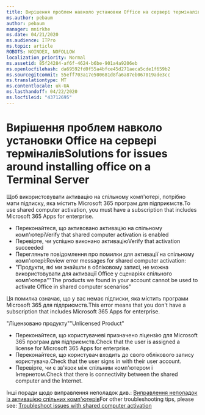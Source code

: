 ```yaml
---
title: Вирішення проблем навколо установки Office на сервері терміналів
ms.author: pebaum
author: pebaum
manager: mnirkhe
ms.date: 04/21/2020
ms.audience: ITPro
ms.topic: article
ROBOTS: NOINDEX, NOFOLLOW
localization_priority: Normal
ms.assetid: 85f24284-af6f-4624-b6be-901a4a9206eb
ms.openlocfilehash: da69592fd0f55a4bfce45d271aeca5cde1f659b2
ms.sourcegitcommit: 55eff703a17e500681d8fa6a87eb067019ade3cc
ms.translationtype: MT
ms.contentlocale: uk-UA
ms.lasthandoff: 04/22/2020
ms.locfileid: "43712695"
---
```

# <a name="solutions-for-issues-around-installing-office-on-a-terminal-server"></a><span data-ttu-id="c0486-102">Вирішення проблем навколо установки Office на сервері терміналів</span><span class="sxs-lookup"><span data-stu-id="c0486-102">Solutions for issues around installing office on a Terminal Server</span></span>

<span data-ttu-id="c0486-103">Щоб використовувати активацію на спільному комп'ютері, потрібно мати підписку, яка містить Microsoft 365 програм для підприємств.</span><span class="sxs-lookup"><span data-stu-id="c0486-103">To use shared computer activation, you must have a subscription that includes Microsoft 365 Apps for enterprise.</span></span>
  
- <span data-ttu-id="c0486-104">Переконайтеся, що активовано активацію на спільному комп'ютері</span><span class="sxs-lookup"><span data-stu-id="c0486-104">Verify that shared computer activation is enabled</span></span>
- <span data-ttu-id="c0486-105">Перевірте, чи успішно виконано активацію</span><span class="sxs-lookup"><span data-stu-id="c0486-105">Verify that activation succeeded</span></span>
- <span data-ttu-id="c0486-106">Перегляньте повідомлення про помилки для активації на спільному комп'ютері:</span><span class="sxs-lookup"><span data-stu-id="c0486-106">Review error messages for shared computer activation:</span></span>
- <span data-ttu-id="c0486-107">"Продукти, які ми знайшли в обліковому записі, не можна використовувати для активації Office у сценаріях спільного комп'ютера"</span><span class="sxs-lookup"><span data-stu-id="c0486-107">"The products we found in your account cannot be used to activate Office in shared computer scenarios"</span></span>
  
<span data-ttu-id="c0486-108">Ця помилка означає, що у вас немає підписки, яка містить програми Microsoft 365 для підприємств.</span><span class="sxs-lookup"><span data-stu-id="c0486-108">This error means that you don't have a subscription that includes Microsoft 365 Apps for enterprise.</span></span>

<span data-ttu-id="c0486-109">"Ліцензовано продукту"</span><span class="sxs-lookup"><span data-stu-id="c0486-109">"Unlicensed Product"</span></span>

- <span data-ttu-id="c0486-110">Переконайтеся, що користувачеві призначено ліцензію для Microsoft 365 програм для підприємств.</span><span class="sxs-lookup"><span data-stu-id="c0486-110">Check that the user is assigned a license for Microsoft 365 Apps for enterprise.</span></span>
- <span data-ttu-id="c0486-111">Переконайтеся, що користувач входить до свого облікового запису користувача.</span><span class="sxs-lookup"><span data-stu-id="c0486-111">Check that the user signs in with their user account.</span></span>
- <span data-ttu-id="c0486-112">Перевірте, чи є зв'язок між спільним комп'ютером і Інтернетом.</span><span class="sxs-lookup"><span data-stu-id="c0486-112">Check that there is connectivity between the shared computer and the Internet.</span></span>

<span data-ttu-id="c0486-113">Інші поради щодо виправлення неполадок див.: [Виправлення неполадок із активацією спільних комп'ютерів](https://docs.microsoft.com/DeployOffice/troubleshoot-issues-with-shared-computer-activation-for-office-365-proplus)</span><span class="sxs-lookup"><span data-stu-id="c0486-113">For other troubleshooting tips, please see: [Troubleshoot issues with shared computer activation](https://docs.microsoft.com/DeployOffice/troubleshoot-issues-with-shared-computer-activation-for-office-365-proplus)</span></span>